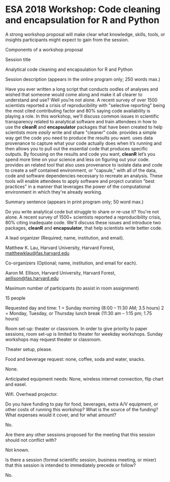 # ESA 2018 Workshop: Code cleaning and encapsulation for R and Python

A strong workshop proposal will make clear what knowledge, skills,
tools, or insights participants might expect to gain from the session.

Components of a workshop proposal

Session title

Analytical code cleaning and encapsulation for R and Python

Session description (appears in the online program only; 250 words
max.)

Have you ever written a long script that conducts oodles of analyses
and wished that someone would come along and make it all clearer to
understand and use? Well you’re not alone. A recent survey of over
1500 scientists reported a crisis of reproducibility with "selective
reporting" being the most cited contributing factor and 80% saying
code availability is playing a role. In this workshop, we'll discuss
common issues in scientific transparency related to analytical
software and train attendees in how to use the <b>cleanR</b> and
<b>encapsulator</b> packages that have been created to help scientists
more <i>easily</i> write and share "cleaner"
code. <link rel="cleanR" href="https://github.com/ProvTools/cleanR"> provides a simple
way get the code you need to produce the results you want. uses data
provenance to capture what your code actually does when it’s running
and then allows you to pull out the essential code that produces
specific outputs. By focusing on the results and code you want,
<b>cleanR</b> let’s you spend more time on your science and less on
figuring out your
code. <link rel="encapsulator" href="https://github.com/ProvTools/encapsulator">
provides an related tool that also uses provenance to isolate data and
code to create a self contained environment, or "capsule," with all of
the data, code and software dependencies necessary to recreate an
analysis. These tools will enable attendees to apply software and
project curation "best practices" in a manner that leverages the power
of the computational environment in which they're already working.

Summary sentence (appears in print program only; 50 word max.)

Do you write analytical code but struggle to share or re-use it?
You're not alone. A recent survey of 1500+ scientists reported a
reproducibility crisis, 80% citing inadequate code. We'll discuss
these issues and introduce two packages, <b>cleanR</b> and
<b>encapsulator</b>, that help scientists write better code.

A lead organizer (Required; name, institution, and email).

Matthew K. Lau, Harvard University, Harvard Forest, matthewklau@fas.harvard.edu

Co-organizers (Optional; name, institution, and email for each).

Aaron M. Ellison, Harvard University, Harvard Forest, aellison@fas.harvard.edu

Maximum number of participants (to assist in room assignment)

15 people

Requested day and time:
1 = Sunday morning (8:00 – 11:30 AM; 3.5 hours)
2 = Monday, Tuesday, or Thursday lunch break (11:30 am – 1:15 pm; 1.75
hours)

Room set-up: theater or classroom. In order to give priority to paper
sessions, room set-up is limited to theater for weekday
workshops. Sunday workshops may request theater or classroom.

Theater setup, please. 

Food and beverage request: none, coffee, soda and water, snacks.

None. 

Anticipated equipment needs: None, wireless internet connection, flip
chart and easel.

Wifi. 
Overhead projector.

Do you have funding to pay for food, beverages, extra A/V equipment,
or other costs of running this workshop? What is the source of the
funding? What expenses would it cover, and for what amount?

No. 

Are there any other sessions proposed for the meeting that this
session should not conflict with?

Not known. 

Is there a session (formal scientific session, business meeting, or
mixer) that this session is intended to immediately precede or follow?

No.
